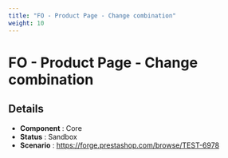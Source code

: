 ```yaml
---
title: "FO - Product Page - Change combination"
weight: 10
---
```


# FO - Product Page - Change combination
## Details
* **Component** : Core
* **Status** : Sandbox
* **Scenario** : https://forge.prestashop.com/browse/TEST-6978
